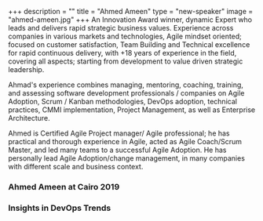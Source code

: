 +++
description = ""
title = "Ahmed Ameen"
type = "new-speaker"
image = "ahmed-ameen.jpg"
+++
An Innovation Award winner, dynamic Expert who leads and delivers rapid strategic business values. Experience across companies in various markets and technologies, Agile mindset oriented; focused on customer satisfaction, Team Building and Technical excellence for rapid continuous delivery, with +18 years of experience in the field, covering all aspects; starting from development to value driven strategic leadership.

Ahmad's experience combines managing, mentoring, coaching, training, and assessing software development professionals / companies on Agile Adoption, Scrum / Kanban methodologies, DevOps adoption, technical practices, CMMI implementation, Project Management, as well as Enterprise Architecture.

Ahmed is Certified Agile Project manager/ Agile professional; he has practical and thorough experience in Agile, acted as Agile Coach/Scrum Master, and led many teams to a successful Agile Adoption. He has personally lead Agile Adoption/change management, in many companies with different scale and business context.

### Ahmed Ameen at Cairo 2019

### Insights in DevOps Trends